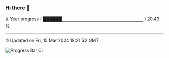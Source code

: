 ### Hi there 👋

⏳ Year progress { ██████▁▁▁▁▁▁▁▁▁▁▁▁▁▁▁▁▁▁▁▁▁▁▁▁ } 20.43 %

---

⏰ Updated on Fri, 15 Mar 2024 18:21:52 GMT

![Progress Bar CI](https://github.com/ZhaoGui/ZhaoGui/workflows/Progress%20Bar%20CI/badge.svg)
